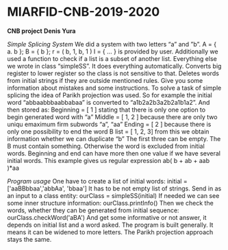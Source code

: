 # MIARFID-CNB-2019-2020
**CNB project**
**Denis Yura**

*Simple Splicing System*
We did a system with two letters “a” and ”b”. 
A = { a. b }; B = { b }; r = ( b,  1, b, 1 ) 
I = { … } is provided by user. 
Additionally we used a function to check if a list is a subset of another list. 
Everything else we wrote in class “simpleSS”. It does everything automatically. Converts big register to lower register so the class is not sensitive to that. Deletes words from initial strings if they are outside mentioned rules. Give you some information about mistakes and some instructions. 
To solve a task of simple splicing the idea of Parikh projection was used. So for example the initial word “abbaabbbaabbabaa” is converted to “a1b2a2b3a2b2a1b1a2”. And then stored as: 
Beginning = [ 1 ] stating that there is only one option to begin generated word with “a” 
Middle = [ 1, 2 ] because there are only two uniqu emaximum firm subwords “a”, “aa” 
Ending = [ 2 ] because there is only one possibility to end the word 
B list = [ 1, 2, 3] from this we obtain information whether we can duplicate “b” 
The first three can be empty. The B must contain something. Otherwise the word is excluded from initial words. Beginning and end can have more then one value if we have several initial words. 
This example gives us regular expression 
ab( b + ab + aab )*aa 

*Program usage*
One have to create a list of initial words: 
initial = ['aaBBbbaa','abbAa', 'bbaa'] 
It has to be not empty list of strings. 
Send in as an input to a class entity: 
ourClass = simpleSS(initial) 
If needed we can see some inner structure information: 
ourClass.printInfo() 
Then we check the words, whether they can be generated from initial sequence: 
ourClass.checkWord('aBA') 
And get some informative or not answer, it depends on initial list and a word asked. 
The program is built generally. It means it can be widened to more letters. The Parikh projection approach stays the same. 
